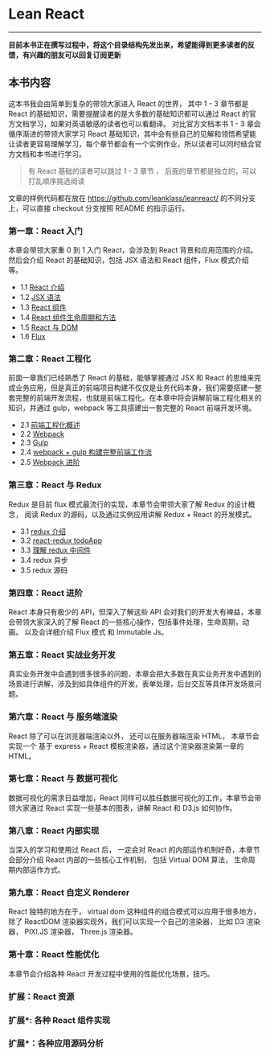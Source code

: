 # Lean React
---
 
**目前本书正在撰写过程中，将这个目录结构先发出来，希望能得到更多读者的反馈，有兴趣的朋友可以回复订阅更新**

## 本书内容

这本书我会由简单到复杂的带领大家进入 React 的世界， 其中 1 - 3 章节都是 React 的基础知识，需要提醒读者的是大多数的基础知识都可以通过 React 的官方文档学习，如果对英语敏感的读者也可以看翻译。 对比官方文档本书 1 - 3 章会循序渐进的带领大家学习 React 基础知识，其中会有些自己的见解和领悟希望能让读者更容易理解学习，每个章节都会有一个实例作业，所以读者可以同时结合官方文档和本书进行学习。

> 有 React 基础的读者可以跳过 1 - 3 章节 ， 后面的章节都是独立的，可以打乱顺序挑选阅读

文章的样例代码都在放在 https://github.com/leanklass/leanreact/ 的不同分支上，可以直接 checkout 分支按照 README 的指示运行。

### 第一章：React 入门

本章会带领大家重 0 到 1 入门 React，会涉及到 React 背景和应用范围的介绍。 然后会介绍 React 的基础知识，包括 JSX 语法和 React 组件，Flux 模式介绍等。 

- 1.1 [React 介绍](https://segmentfault.com/a/1190000005140569)
- 1.2 [JSX 语法](https://segmentfault.com/a/1190000005145610)
- 1.3 [React 组件](https://segmentfault.com/a/1190000005151182)
- 1.4 [React 组件生命周期和方法](https://segmentfault.com/a/1190000005161417)
- 1.5 [React 与 DOM](https://segmentfault.com/a/1190000005182270)
- 1.6 [Flux](https://segmentfault.com/a/1190000005348206)

### 第二章：React 工程化 

前面一章我们已经熟悉了 React 的基础，能够掌握通过 JSX 和 React 的思维来完成业务应用，但是真正的前端项目构建不仅仅是业务代码本身，我们需要搭建一整套完整的前端开发流程，也就是前端工程化。在本章中将会讲解前端工程化相关的知识，并通过 gulp，webpack 等工具搭建出一套完整的 React 前端开发环境。

- 2.1 [前端工程化概述](https://segmentfault.com/a/1190000005594760)
- 2.2 [Webpack](https://segmentfault.com/a/1190000005612506)
- 2.3 [Gulp](https://segmentfault.com/a/1190000005636680)
- 2.4 [webpack + gulp 构建完整前端工作流](https://segmentfault.com/a/1190000005657651)
- 2.5 [Webpack 进阶](https://segmentfault.com/a/1190000005666159)

### 第三章：React 与 Redux

Redux 是目前 flux 模式最流行的实现，本章节会带领大家了解 Redux 的设计概念， 阅读 Redux 的源码，以及通过实例应用讲解 Redux + React 的开发模式。

- 3.1 [redux 介绍](https://segmentfault.com/a/1190000005696767)
- 3.2 [react-redux todoApp](https://segmentfault.com/a/1190000005758244)
- 3.3 [理解 redux 中间件](https://segmentfault.com/a/1190000005766289)
- 3.4 redux 异步
- 3.5 redux 源码


### 第四章：React 进阶

React 本身只有极少的 API，但深入了解这些 API 会对我们的开发大有裨益，本章会带领大家深入的了解 React 的一些核心操作，包括事件处理，生命周期，动画。 以及会详细介绍 Flux 模式 和 Immutable Js。

### 第五章：React 实战业务开发 

真实业务开发中会遇到很多很多的问题，本章会把大多数在真实业务开发中遇到的场景进行讲解，涉及到如具体组件的开发，表单处理，后台交互等具体开发场景问题。

### 第六章：React 与 服务端渲染

React 除了可以在浏览器端渲染以外， 还可以在服务器端渲染 HTML， 本章节会实现一个 基于 express + React 模板渲染器，通过这个渲染器渲染第一章的 HTML。

### 第七章：React 与 数据可视化

数据可视化的需求日益增加，React 同样可以胜任数据可视化的工作，本章节会带领大家通过 React 实现一些基本的图表，讲解 React 和 D3.js 如何协作。

### 第八章：React 内部实现

当深入的学习和使用过 React 后， 一定会对 React 的内部运作机制好奇，本章节会部分介绍 React 内部的一些核心工作机制， 包括 Virtual DOM 算法， 生命周期内部运作方式。 

### 第九章：React 自定义 Renderer

React 独特的地方在于， virtual dom 这种组件的组合模式可以应用于很多地方， 除了 ReactDOM 渲染器实现外，我们可以实现一个自己的渲染器， 比如 D3 渲染器， PIXI.JS 渲染器， Three.js 渲染器。 

### 第十章：React 性能优化

本章节会介绍各种 React 开发过程中使用的性能优化场景，技巧。

### 扩展：React 资源
### 扩展*: 各种 React 组件实现
### 扩展*：各种应用源码分析


  [1]: /img/bVvIsW
